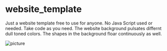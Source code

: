 # website_template
Just a website template free to use for anyone. No Java Script used or needed. Take code as you need.
The website background pulsates differnt dull toned colors. The shapes in the background floar continuously as well.

![picture](http://trigger.team/eRNldWJ.png)
